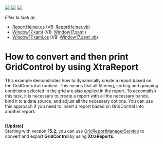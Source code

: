 <!-- default badges list -->
![](https://img.shields.io/endpoint?url=https://codecentral.devexpress.com/api/v1/VersionRange/128649044/23.1.2%2B)
[![](https://img.shields.io/badge/Open_in_DevExpress_Support_Center-FF7200?style=flat-square&logo=DevExpress&logoColor=white)](https://supportcenter.devexpress.com/ticket/details/E4658)
[![](https://img.shields.io/badge/📖_How_to_use_DevExpress_Examples-e9f6fc?style=flat-square)](https://docs.devexpress.com/GeneralInformation/403183)
<!-- default badges end -->
<!-- default file list -->
*Files to look at*:

* [ReportHelper.cs](./CS/DXGridSample/ReportHelper.cs) (VB: [ReportHelper.vb](./VB/DXGridSample/ReportHelper.vb))
* [Window17.xaml](./CS/DXGridSample/Window17.xaml) (VB: [Window17.xaml](./VB/DXGridSample/Window17.xaml))
* [Window17.xaml.cs](./CS/DXGridSample/Window17.xaml.cs) (VB: [Window17.xaml.vb](./VB/DXGridSample/Window17.xaml.vb))
<!-- default file list end -->
# How to convert and then print GridControl by using XtraReport


<p>This example demonstrates how to dynamically create a report based on the GridControl at runtime. This means that all filtering, sorting and grouping conditions selected in the grid are also applied in the report. To accomplish this task, it is necessary to create a report with all the necessary bands, bind it to a data source, and adjust all the necessary options. You can use this approach if you need to insert a report based on GridControl into another report.<br><br></p>
<p><strong>[Update]<br></strong>Starting with version <strong>15.2</strong>, you can use <a href="https://documentation.devexpress.com/WPF/CustomDocument115300.aspx">GridReportManagerService</a> to convert and export <strong>GridControl </strong>by using <strong>XtraReports</strong>.</p>

<br/>


